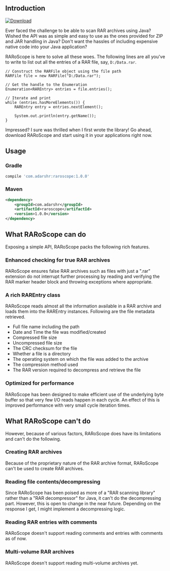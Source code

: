 ## Introduction

[ ![Download](https://api.bintray.com/packages/adarshr/maven/raroscope/images/download.svg) ](https://bintray.com/adarshr/maven/raroscope/_latestVersion)

Ever faced the challenge to be able to scan RAR archives using Java? Wished the API was as simple and easy to use as the ones provided for ZIP and JAR handling in Java? Don't want  the hassles of including expensive native code into your Java application?

RARoScope is here to solve all these woes. The following lines are all you've to write to list out all the entries of a RAR file, say, `D:/Data.rar`.

    // Construct the RARFile object using the file path
    RARFile file = new RARFile("D:/Data.rar");
    
    // Get the handle to the Enumeration
    Enumeration<RAREntry> entries = file.entries();
    
    // Iterate and print
    while (entries.hasMoreElements()) {
        RAREntry entry = entries.nextElement();
        
        System.out.println(entry.getName());
    }

Impressed? I sure was thrilled when I first wrote the library! Go ahead, download RARoScope and start using it in your applications right now.

## Usage

### Gradle

```groovy
compile 'com.adarshr:raroscope:1.0.0'
```

### Maven

```xml
<dependency>
    <groupId>com.adarshr</groupId>
    <artifactId>raroscope</artifactId>
    <version>1.0.0</version>
</dependency>
```

## What RARoScope can do

Exposing a simple API, RARoScope packs the following rich features.

### Enhanced checking for true RAR archives

RARoScope ensures false RAR archives such as files with just a ".rar" extension do not interrupt further processing by reading and verifying the RAR marker header block and throwing exceptions where appropriate.

### A rich RAREntry class

RARoScope reads almost all the information available in a RAR archive and loads them into the RAREntry instances. Following are the file metadata retrieved.

 - Full file name including the path
 - Date and Time the file was modified/created
 - Compressed file size
 - Uncompressed file size
 - The CRC checksum for the file
 - Whether a file is a directory
 - The operating system on which the file was added to the archive
 - The compression method used
 - The RAR version required to decompress and retrieve the file

### Optimized for performance

RARoScope has been designed to make efficient use of the underlying byte buffer so that very few I/O reads happen in each cycle. An effect of this is improved performance with very small cycle iteration times.


## What RARoScope can't do

However, because of various factors, RARoScope does have its limitations and can't do the following.

### Creating RAR archives

Because of the proprietary nature of the RAR archive format, RARoScope can't be used to create RAR archives.

### Reading file contents/decompressing

Since RARoScope has been poised as more of a "RAR scanning library" rather than a "RAR decompressor" for Java, it can't do the decompressing part. However, this is open to change in the near future. Depending on the response I get, I might implement a decompressing logic.

### Reading RAR entries with comments

RARoScope doesn't support reading comments and entries with comments as of now.

### Multi-volume RAR archives

RARoScope doesn't support reading multi-volume archives yet.

